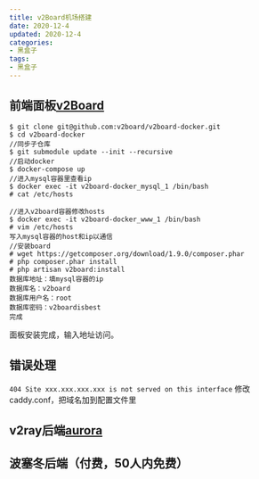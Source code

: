 ```yaml
---
title: v2Board机场搭建
date: 2020-12-4
updated: 2020-12-4
categories:
- 黑盒子
tags:
- 黑盒子
---
```



## 前端面板[v2Board](https://github.com/v2board/v2board-docker)

```
$ git clone git@github.com:v2board/v2board-docker.git
$ cd v2board-docker
//同步子仓库
$ git submodule update --init --recursive
//启动docker
$ docker-compose up
//进入mysql容器里查看ip
$ docker exec -it v2board-docker_mysql_1 /bin/bash
# cat /etc/hosts

//进入v2board容器修改hosts
$ docker exec -it v2board-docker_www_1 /bin/bash
# vim /etc/hosts
写入mysql容器的host和ip以通信
//安装board
# wget https://getcomposer.org/download/1.9.0/composer.phar
# php composer.phar install
# php artisan v2board:install
数据库地址：填mysql容器的ip
数据库名：v2board
数据库用户名：root
数据库密码：v2boardisbest
完成
```
面板安装完成，输入地址访问。

## 错误处理
`404 Site xxx.xxx.xxx.xxx is not served on this interface`
修改caddy.conf，把域名加到配置文件里

## v2ray后端[aurora](https://github.com/tokumeikoi/aurora)


## 波塞冬后端（付费，50人内免费）